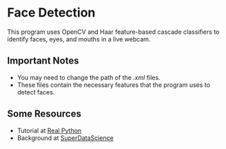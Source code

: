 # Face Detection

This program uses OpenCV and Haar feature-based cascade classifiers to identify faces, eyes, and mouths in a live webcam.

## Important Notes

* You may need to change the path of the _.xml_ files.
* These files contain the necessary features that the program uses to detect faces.

## Some Resources
* Tutorial at [Real Python](https://realpython.com/face-detection-in-python-using-a-webcam/)
* Background at [SuperDataScience](https://www.superdatascience.com/opencv-face-detection/)
